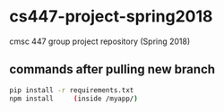 # cs447-project-spring2018
cmsc 447 group project repository (Spring 2018)

## commands after pulling new branch
```bash
pip install -r requirements.txt
npm install     (inside /myapp/)
```
